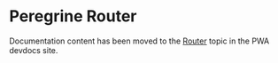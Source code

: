 # Peregrine Router

Documentation content has been moved to the [Router][] topic in the PWA devdocs site.

[Router]: https://magento-research.github.io/pwa-studio/peregrine/reference/router/

